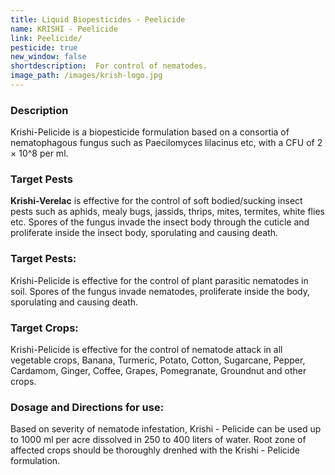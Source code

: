 ```yaml
---
title: Liquid Biopesticides - Peelicide
name: KRISHI - Peelicide
link: Peelicide/
pesticide: true
new_window: false
shortdescription:  For control of nematodes.
image_path: /images/krish-logo.jpg
---
```

### Description
Krishi-Pelicide is a biopesticide formulation based on a consortia of nematophagous fungus such as Paecilomyces lilacinus etc, with a CFU of 2 × 10^8 per ml.

### Target Pests
**Krishi-Verelac** is effective for the control of soft bodied/sucking insect pests such as aphids, mealy bugs, jassids, thrips, mites, termites, white flies etc. Spores of the  fungus invade the insect body through the cuticle and proliferate inside the insect body, sporulating and causing death.

### Target Pests:
Krishi-Pelicide is effective for the control of plant parasitic nematodes in soil. Spores of the fungus invade nematodes, proliferate inside the body, sporulating and causing death.

### Target Crops:
Krishi-Pelicide is effective for the control of nematode attack in all vegetable crops, Banana, Turmeric, Potato, Cotton, Sugarcane, Pepper, Cardamom, Ginger, Coffee, Grapes, Pomegranate, Groundnut and other crops.

### Dosage and Directions for use:
Based on severity of nematode infestation, Krishi - Pelicide can be used up to 1000 ml per acre dissolved in 250 to 400 liters of water. Root zone of affected crops should be thoroughly drenhed with the Krishi - Pelicide formulation.

